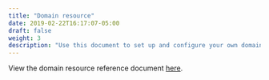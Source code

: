 ```yaml
---
title: "Domain resource"
date: 2019-02-22T16:17:07-05:00
draft: false
weight: 3
description: "Use this document to set up and configure your own domain resource."
---
```


View the domain resource reference document [here](https://github.com/oracle/weblogic-kubernetes-operator/blob/release/2.5.0/docs/domains/Domain.md).

